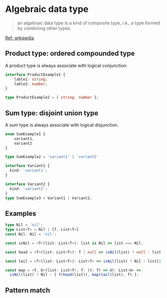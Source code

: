 # Algebraic data type

> an algebraic data type is a kind of composite type, i.e., a type formed by combining other types.

[Ref: wikipedia](https://en.wikipedia.org/wiki/Algebraic_data_type)

## Product type: ordered compounded type

A product type is always associate with logical conjunction.

```typescript
interface ProductExample1 {
    lable1: string;
    lable2: number;
}

type ProductExample2 = [ string, number ];
```

## Sum type: disjoint union type

A sum type is always associate with logical disjunction.

```typescript
enum SumExample1 {
    variant1,
    variant2
}

type SumExample2 = 'variant1' | 'variant2'

interface Variant1 {
  kind: 'variant1';
}

interface Variant2 {
  kind: 'variant2';
}
type SumExample3 = Variant1 | Variant2;
```

## Examples

```typescript
type Nil = 'nil';
type List<T> = Nil | [T, List<T>]
const Nil: Nil = 'nil';

const isNil = <T>(list: List<T>): list is Nil => list === Nil;

const head = <T>(list: List<T>): T | null => isNil(list) ? null : list[0];

const tail = <T>(list: List<T>): List<T> => isNil(list) ? Nil : list[1];

const map = <T, U>(list: List<T>, f: (t: T) => U): List<U> =>
  isNil(list) ? Nil : [ f(head(list)), map(tail(list), f) ];

```



## Pattern match



